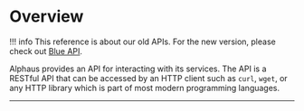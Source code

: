# Overview

!!! info
    This reference is about our old APIs. For the new version, please check out [Blue API](../blueapi/overview.md).

Alphaus provides an API for interacting with its services. The API is a RESTful API that can be accessed by an HTTP client such as `curl`, `wget`, or any HTTP library which is part of most modern programming languages.

---
